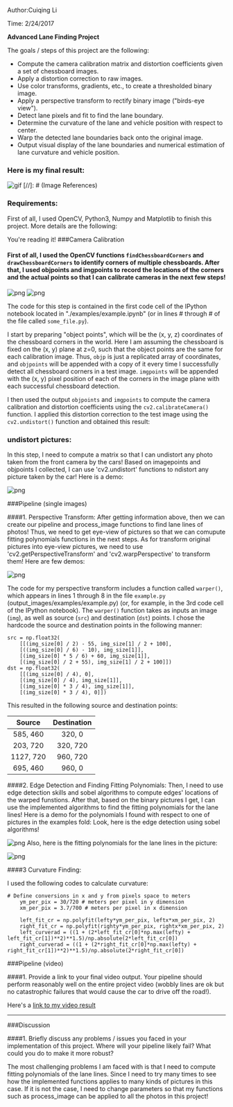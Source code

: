 Author:Cuiqing Li

Time: 2/24/2017

**Advanced Lane Finding Project**

The goals / steps of this project are the following:

* Compute the camera calibration matrix and distortion coefficients given a set of chessboard images.
* Apply a distortion correction to raw images.
* Use color transforms, gradients, etc., to create a thresholded binary image.
* Apply a perspective transform to rectify binary image ("birds-eye view").
* Detect lane pixels and fit to find the lane boundary.
* Determine the curvature of the lane and vehicle position with respect to center.
* Warp the detected lane boundaries back onto the original image.
* Output visual display of the lane boundaries and numerical estimation of lane curvature and vehicle position.

### Here is my final result:
![gif](result.gif)
[//]: # (Image References)

[image1]: ./examples/undistort_output.png "Undistorted"
[image2]: ./test_images/test1.jpg "Road Transformed"
[image3]: ./examples/binary_combo_example.jpg "Binary Example"
[image4]: ./examples/warped_straight_lines.jpg "Warp Example"
[image5]: ./examples/color_fit_lines.jpg "Fit Visual"
[image6]: ./examples/example_output.jpg "Output"
[video1]: ./project_video.mp4 "Video"

### Requirements:
First of all, I used OpenCV, Python3, Numpy and Matplotlib to finish this project. More details are the following: 

You're reading it!
###Camera Calibration

#### First of all, I used the OpenCV functions `findChessboardCorners` and `drawChessboardCorners` to identify corners of multiple chessboards. After that, I used objpoints and imgpoints to record the locations of the corners and the actual points so that I can calibrate cameras in the next few steps! 

![png](output_images/chessboard_example.png)
![png](output_images/finding_corners.png)

The code for this step is contained in the first code cell of the IPython notebook located in "./examples/example.ipynb" (or in lines # through # of the file called `some_file.py`).  

I start by preparing "object points", which will be the (x, y, z) coordinates of the chessboard corners in the world. Here I am assuming the chessboard is fixed on the (x, y) plane at z=0, such that the object points are the same for each calibration image.  Thus, `objp` is just a replicated array of coordinates, and `objpoints` will be appended with a copy of it every time I successfully detect all chessboard corners in a test image.  `imgpoints` will be appended with the (x, y) pixel position of each of the corners in the image plane with each successful chessboard detection.  

I then used the output `objpoints` and `imgpoints` to compute the camera calibration and distortion coefficients using the `cv2.calibrateCamera()` function.  I applied this distortion correction to the test image using the `cv2.undistort()` function and obtained this result: 

### undistort pictures:
In this step, I need to compute a matrix so that I can undistort any photo taken from the front camera by the cars! Based on imagepoints and objpoints I collected, I can use 'cv2.undistort' functions to ndistort any picture taken by the car!
Here is a demo:

![png](output_images/originalroad.png)


###Pipeline (single images)

####1. Perspective Transform:
After getting information above, then we can create our pipeline and process_image functions to find lane lines of photos! Thus, we need to get eye-view of pictures so that we can comupute fitting polynomials functions in the next steps. As for transform original pictures into eye-view pictures, we need to use 'cv2.getPerspectiveTransform' and 'cv2.warpPerspective' to transform them! Here are few demos:

![png](output_images/warpedimage.png)

The code for my perspective transform includes a function called `warper()`, which appears in lines 1 through 8 in the file `example.py` (output_images/examples/example.py) (or, for example, in the 3rd code cell of the IPython notebook).  The `warper()` function takes as inputs an image (`img`), as well as source (`src`) and destination (`dst`) points.  I chose the hardcode the source and destination points in the following manner:

```
src = np.float32(
    [[(img_size[0] / 2) - 55, img_size[1] / 2 + 100],
    [((img_size[0] / 6) - 10), img_size[1]],
    [(img_size[0] * 5 / 6) + 60, img_size[1]],
    [(img_size[0] / 2 + 55), img_size[1] / 2 + 100]])
dst = np.float32(
    [[(img_size[0] / 4), 0],
    [(img_size[0] / 4), img_size[1]],
    [(img_size[0] * 3 / 4), img_size[1]],
    [(img_size[0] * 3 / 4), 0]])

```
This resulted in the following source and destination points:

| Source        | Destination   | 
|:-------------:|:-------------:| 
| 585, 460      | 320, 0        | 
| 203, 720      | 320, 720      |
| 1127, 720     | 960, 720      |
| 695, 460      | 960, 0        |



####2. Edge Detection and Finding Fitting Polynomials:
Then, I need to use edge detection skills and sobel algorithms to compute edges' locations of the warped funstions. After that, based on the binary pictures I get, I can use the implemented algorithms to find the fitting polynomials for the lane lines!
Here is a demo for the polynomials I found with respect to one of pictures in the examples fold:
Look, here is the edge detection using sobel algorithms!

![png](output_images/edge.png)
Also, here is the fitting polynomials for the lane lines in the picture:

![png](output_images/lanelines.png)


####3 Curvature Finding:

I used the following codes to calculate curvature:
```
# Define conversions in x and y from pixels space to meters
    ym_per_pix = 30/720 # meters per pixel in y dimension
    xm_per_pix = 3.7/700 # meters per pixel in x dimension

    left_fit_cr = np.polyfit(lefty*ym_per_pix, leftx*xm_per_pix, 2)
    right_fit_cr = np.polyfit(righty*ym_per_pix, rightx*xm_per_pix, 2)
    left_curverad = ((1 + (2*left_fit_cr[0]*np.max(lefty) + left_fit_cr[1])**2)**1.5)/np.absolute(2*left_fit_cr[0])
    right_curverad = ((1 + (2*right_fit_cr[0]*np.max(lefty) + right_fit_cr[1])**2)**1.5)/np.absolute(2*right_fit_cr[0])    
```

###Pipeline (video)

####1. Provide a link to your final video output.  Your pipeline should perform reasonably well on the entire project video (wobbly lines are ok but no catastrophic failures that would cause the car to drive off the road!).

Here's a [link to my video result](./result.mp4)

---

###Discussion

####1. Briefly discuss any problems / issues you faced in your implementation of this project.  Where will your pipeline likely fail?  What could you do to make it more robust?

The most challenging problems I am faced with is that I need to compute fitting polynomials of the lane lines. Since I need to try many times to see how the implemented functions applies to many kinds of pictures in this case. If it is not the case, I need to change parameters so that my functions such as process_image can be applied to all the photos in this project! 
